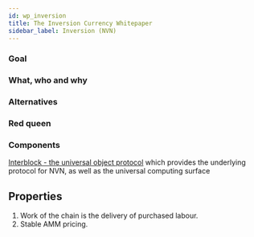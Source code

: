 ```yaml
---
id: wp_inversion
title: The Inversion Currency Whitepaper
sidebar_label: Inversion (NVN)
---
```


### Goal

<!-- What is the goal of the inversion currency -->

### What, who and why

<!-- What does the inversion currency do, who does it do it for and why do they want to do that? -->

### Alternatives

<!-- What is the best current and foreseeable future alternative for each need identified in 1 and what makes NVN better than that alternative -->

### Red queen

<!-- What is the sustainable competitive advantage that allows NVN to stay ahead ahead of the alternatives -->

### Components

<!-- What are the components of the system. How do they work and how do they interact -->

[Interblock - the universal object protocol](./wp_interblock.md) which provides the underlying protocol for NVN, as well as the universal computing surface

## Properties

1. Work of the chain is the delivery of purchased labour.
1. Stable AMM pricing.
